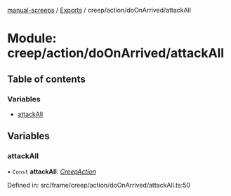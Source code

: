 [manual-screeps](../README.md) / [Exports](../modules.md) / creep/action/doOnArrived/attackAll

# Module: creep/action/doOnArrived/attackAll

## Table of contents

### Variables

- [attackAll](creep_action_doonarrived_attackall.md#attackall)

## Variables

### attackAll

• `Const` **attackAll**: [*CreepAction*](../interfaces/creep_action_doonarrived.creepaction.md)

Defined in: src/frame/creep/action/doOnArrived/attackAll.ts:50
